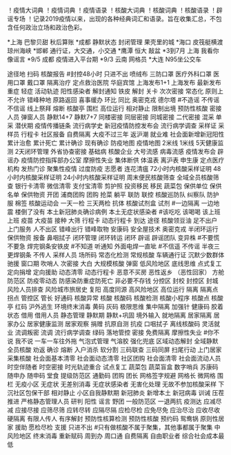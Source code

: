 ！疫情大词典
！疫情词典
！疫情语录
！核酸大词典
！核酸词典
！核酸语录
！辟谣专场
！记录2019疫情以来，出现的各种经典词汇和语录。旨在收集汇总，不包含任何政治立场和政治色彩。

*上海  巴黎贝甜 秋后算账
*成都  静默状态 封闭管理 果壳里的城
*海口  皮筏艇横渡琼州海峡
*邯郸  通行证，大交通，小交通
*鹰潭  恒大 敲盆
*3到7月 上海 我看你像谣言
*9/5 成都  疫情进入平台期
*9/3 云南  网格员
*大连 N95坐公交车

途径地
扫码
核酸报告
#封控48小时 只进不出
喷绒布
三防口罩
医疗外科口罩
医用口罩
戴口罩
隔离治疗
定点救治医院
华庭宾馆
上海发布1+1
上海发布
最新发布
重症
轻症
活动轨迹
阳性感染者
解封通知
铁皮
解封
关卡
次次密接
常态化
原则上不允许
错峰种地
原路返回
喜事缓办
环比
同比
奥密克戎
德尔塔
#不造谣 不传谣 不信谣
线上祭拜
熔断
核酸亭
围栏
高位运行
相对静止
限制出境
预防性核酸
密接人员
弹窗人员
静默14+7
静默7+7
同楼密接
同层密接
同城密接
二代密接
混采
单采
潜伏期
疫情传播链条
流行病学史
新冠疫情防控发布会
流行病学调查
采样证
采样员
行程卡
社区报备
自费隔离
大疫不过三年
返沪潮
就业难
社会面新增新冠阳性
累计治愈
累计死亡
累计确诊
现有确诊
防疫地图
疫情地图
2米线
1米线
5天健康监测
2天闭环管理
外省协查密接
基础病
核酸企业
大号流感
病毒流感
疫情发布会
辟谣办
疫情防控指挥部办公室
摩擦性失业
集体断供
体温表
离沪表
申生康
定点医疗机构
发热门诊
聚集性疫情
过度防疫
志愿者
连花清瘟
72小时内核酸采样证明
48小时内核酸采样证明
24小时内核酸采样证明
周末便民核酸筛查
全域全员核酸筛查
银行卡清零
微信清零
支付宝清零
剪护照
投资移民
移民
蔬菜包
保供单位
保供名单
保供物资
开团
浦商团购
团购
抢菜
躺平
联防
联控
核酸巡防队
纠察队
防护服
棉签
核酸运动会
一天一检
三天两检
抗体
核酸试剂盒
试剂
#一边隔离 一边地震 楼倒了没有
本土新冠肺炎确诊病例
本土无症状感染者
#该吃吃 该喝喝 该上班上班
疫苗
大疫苗
接种
大筛
行程卡
动态行程卡
到达
途径
核酸领豆油
足不出户
上门服务
人不出区
错峰出行
错峰取物
安康码
安全屋技术
奥密克戎
半闭环运行
保供物资
报备
鼻咽拭子
闭环管理
闭环转运
闭环
辟谣
辟谣团队
变异株
#不要慌 不要急 焊完钢条安铁皮
#不知道 听通知 外面电焊一直呲
#不信遥 不传谣 半夜三更焊钢条
不传人
采样人员
场所码
常态化检测
常规核酸
车辆通行证
沉默少数群体
驰援
窗口期
吹哨人
次密接
大白
大规模核酸
弹窗
低风险地区
底线思维
点式复工
定向捐增
定向援助
动态清零
动态行程卡
恶意不买房 
恶性返乡 （恶性回家）
方舱
防范区
防疫零动态
防感染防重症防死亡
非必要不存钱
分控区
封校
封控区
封城
风险人员排查
风险城市旅居史
复阳
高度同源
高风险地区
高位运行
隔离
隔离点
拐点
管控区
管长
好通码
核酸异常
核酸
核酸码
核酸检测
核酸小程序
核酸点
核酸亭
红码
沪外逃生
环境终末消毒
黄码
灰码
极限思维
集中隔离
加强针
健康码
胶着状态
借用
借用人员
静态管理
静默期
静默+巩固
境外输入
就地隔离
居家隔离
居家办公
居家健康监测
居家观察
捐赠
抗原自测
抗疫
口咽拭子
离线核酸码
灵活就业 
流调叛密
流调
流行病学调查
绿码
落地管控
密接
免费隔离
摩擦性失业
#你不说 我不说 一车一车往外拖
气泡式管理
气溶胶
强化兜底
区域动态解封
全域静默
全员核酸
劝返
确诊
熔断
入户消杀
软分割
三码联查
三码同屏
扫尾行动
上门居家采集核酸
社会面基本清零
社会面动态清零
社区团购
社会面清零
社会面流动人员
时空伴随者
时空密接
时光轨迹重合
试点复工
蔬菜包
蔬菜盲盒
数字哨兵
苏康码
随申办
随申码
堂食
提级防范区
通勤码
团购
团长
网格签字规避
网格长
微网格
围栏
无疫小区
无症状
无差别消毒
无症状感染者
无害化处理
无故不参加核酸采样
下沉社区包保干部
相对静止
小区自我静默期
新冠肺炎
新增本土
新冠病毒
训诫
压茬推进
严格静态管理人员
研判
阳性
谣言
野团
一般防范区
一退两抗
疫测达
应减尽减
应接尽接
应筛尽筛
应转尽转
应隔尽隔
应检尽检
应免尽免
应治尽治
应收尽收
硬隔离
有限人传人
有序解封
预防性核算检测
预防性核酸
预约码
鸳鸯锅
原则性居家
援助
愿检尽检
支援
只进不出
#只有做核酸不属于聚集，其他事都属于聚集
中风险地区
终末消毒
重新赋码
周到办
周口通
自费隔离
自由职业者
综合社会成本最低
